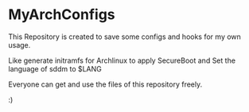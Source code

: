# MyArchConfigs
This Repository is created to save some configs and hooks for my own usage.

Like generate initramfs for Archlinux to apply SecureBoot and Set the language of sddm to $LANG

Everyone can get and use the files of this repository freely.

:)

